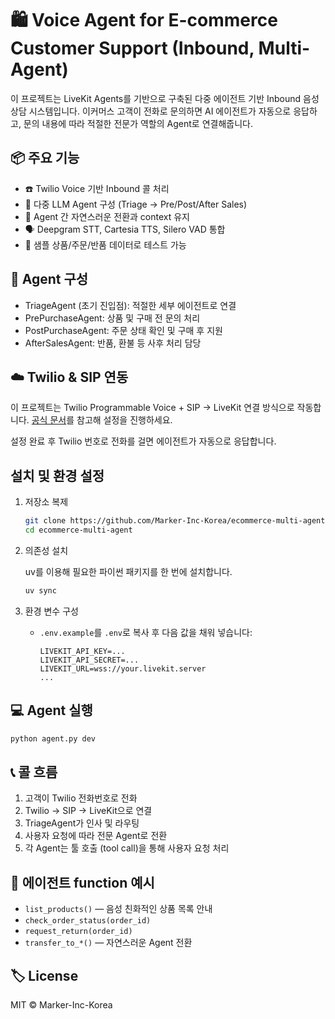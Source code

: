 # 🛍️ Voice Agent for E-commerce Customer Support (Inbound, Multi-Agent)

이 프로젝트는 LiveKit Agents를 기반으로 구축된 다중 에이전트 기반 Inbound 음성 상담 시스템입니다. 이커머스 고객이 전화로 문의하면 AI 에이전트가 자동으로 응답하고, 문의 내용에 따라 적절한 전문가 역할의 Agent로 연결해줍니다.


## 📦 주요 기능
- ☎️ Twilio Voice 기반 Inbound 콜 처리
- 🧠 다중 LLM Agent 구성 (Triage → Pre/Post/After Sales)
- 🔁 Agent 간 자연스러운 전환과 context 유지
- 🗣️ Deepgram STT, Cartesia TTS, Silero VAD 통합
- 🧪 샘플 상품/주문/반품 데이터로 테스트 가능

## 🧠 Agent 구성

- TriageAgent (초기 진입점): 적절한 세부 에이전트로 연결
- PrePurchaseAgent: 상품 및 구매 전 문의 처리
- PostPurchaseAgent: 주문 상태 확인 및 구매 후 지원
- AfterSalesAgent: 반품, 환불 등 사후 처리 담당


## ☁️ Twilio & SIP 연동

이 프로젝트는 Twilio Programmable Voice + SIP → LiveKit 연결 방식으로 작동합니다. 
[공식 문서](https://docs.livekit.io/sip/accepting-calls-twilio-voice/)를 참고해 설정을 진행하세요.

설정 완료 후 Twilio 번호로 전화를 걸면 에이전트가 자동으로 응답합니다.

## 설치 및 환경 설정

1. 저장소 복제

   ```bash
   git clone https://github.com/Marker-Inc-Korea/ecommerce-multi-agent.git
   cd ecommerce-multi-agent
   ```
2. 의존성 설치

    uv를 이용해 필요한 파이썬 패키지를 한 번에 설치합니다.

   ```bash
   uv sync
   ```
3. 환경 변수 구성

   * `.env.example`를 `.env`로 복사 후 다음 값을 채워 넣습니다:

     ```dotenv
     LIVEKIT_API_KEY=...
     LIVEKIT_API_SECRET=...
     LIVEKIT_URL=wss://your.livekit.server
     ...
     ```

## 💻 Agent 실행

```python
python agent.py dev
```


## 📞 콜 흐름
1.	고객이 Twilio 전화번호로 전화
2.	Twilio → SIP → LiveKit으로 연결
3.	TriageAgent가 인사 및 라우팅
4.	사용자 요청에 따라 전문 Agent로 전환
5.	각 Agent는 툴 호출 (tool call)을 통해 사용자 요청 처리


## 🧪 에이전트 function 예시
- `list_products()` — 음성 친화적인 상품 목록 안내
- `check_order_status(order_id)`
- `request_return(order_id)`
- `transfer_to_*()` — 자연스러운 Agent 전환


## 🏷️ License

MIT © Marker-Inc-Korea
